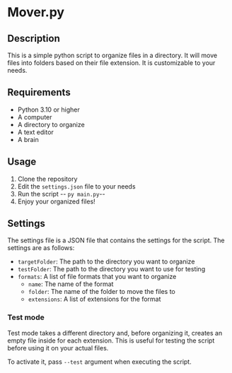 # Mover.py

## Description
This is a simple python script to organize files in a directory. It will move files into folders based on their file extension. It is customizable to your needs.

## Requirements
- Python 3.10 or higher
- A computer
- A directory to organize
- A text editor
- A brain

## Usage
1. Clone the repository
2. Edit the `settings.json` file to your needs
3. Run the script -- `py main.py`--
4. Enjoy your organized files!

## Settings
The settings file is a JSON file that contains the settings for the script. The settings are as follows:

- `targetFolder`: The path to the directory you want to organize
- `testFolder`: The path to the directory you want to use for testing
- `formats`: A list of file formats that you want to organize
  - `name`: The name of the format
  - `folder`: The name of the folder to move the files to
  - `extensions`: A list of extensions for the format

### Test mode
Test mode takes a different directory and, before organizing it, creates an empty file inside for each extension. This is useful for testing the script before using it on your actual files.

To activate it, pass `--test` argument when executing the script.